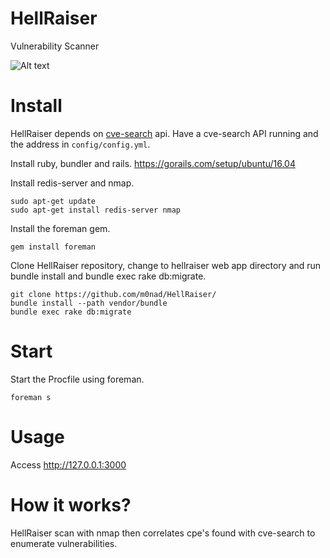 # HellRaiser

Vulnerability Scanner

![Alt text](https://github.com/m0nad/HellRaiser/blob/master/doc/result00.png)

# Install

HellRaiser depends on [cve-search](https://github.com/cve-search/cve-search) api. Have a cve-search API running and the address in `config/config.yml`.

Install ruby, bundler and rails.
https://gorails.com/setup/ubuntu/16.04

Install redis-server and nmap.
```
sudo apt-get update
sudo apt-get install redis-server nmap
```
Install the foreman gem.
```
gem install foreman
```
Clone HellRaiser repository, change to hellraiser web app directory and run bundle install and bundle exec rake db:migrate.
```
git clone https://github.com/m0nad/HellRaiser/
bundle install --path vendor/bundle
bundle exec rake db:migrate
```

# Start

Start the Procfile using foreman.
```
foreman s
```

# Usage

Access http://127.0.0.1:3000

# How it works?

HellRaiser scan with nmap then correlates cpe's found with cve-search to enumerate vulnerabilities.
